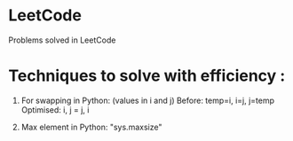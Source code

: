 # LeetCode
Problems solved in LeetCode

# Techniques to solve with efficiency :
1. For swapping in Python: (values in i and j)
   Before: temp=i, i=j, j=temp
   Optimised: i, j = j, i

2. Max element in Python: "sys.maxsize"
   
